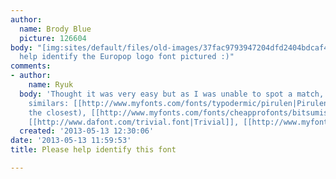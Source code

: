 ```yaml
---
author:
  name: Brody Blue
  picture: 126604
body: "[img:sites/default/files/old-images/37fac9793947204dfd2404bdcaf4128c_6210.62924.png]\r\n\r\nPlease
  help identify the Europop logo font pictured :)"
comments:
- author:
    name: Ryuk
  body: 'Thought it was very easy but as I was unable to spot a match, here are some
    similars: [[http://www.myfonts.com/fonts/typodermic/pirulen|Pirulen]] (probably
    the closest), [[http://www.myfonts.com/fonts/cheapprofonts/bitsumishi-pro-v2|Bitsumishi]],
    [[http://www.dafont.com/trivial.font|Trivial]], [[http://www.myfonts.com/fonts/typodermic/korataki|Korataki]]'
  created: '2013-05-13 12:30:06'
date: '2013-05-13 11:59:53'
title: Please help identify this font

---
```

